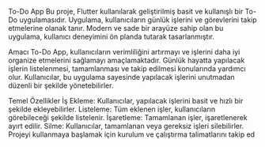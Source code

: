 To-Do App
Bu proje, Flutter kullanılarak geliştirilmiş basit ve kullanışlı bir To-Do uygulamasıdır. Uygulama, kullanıcıların günlük işlerini ve görevlerini takip etmelerine olanak tanır. Modern ve sade bir arayüze sahip olan bu uygulama, kullanıcı deneyimini ön planda tutarak tasarlanmıştır.

Amacı
To-Do App, kullanıcıların verimliliğini artırmayı ve işlerini daha iyi organize etmelerini sağlamayı amaçlamaktadır. Günlük hayatta yapılacak işlerin listelenmesi, tamamlanması ve takip edilmesi konularında yardımcı olur. Kullanıcılar, bu uygulama sayesinde yapılacak işlerini unutmadan düzenli bir şekilde yönetebilirler.

Temel Özellikler
İş Ekleme: Kullanıcılar, yapılacak işlerini basit ve hızlı bir şekilde ekleyebilirler.
Listeleme: Tüm eklenen işler, kullanıcıların görebileceği şekilde listelenir.
İşaretleme: Tamamlanan işler, işaretlenerek ayırt edilir.
Silme: Kullanıcılar, tamamlanan veya gereksiz işleri silebilirler.
Projeyi kullanmaya başlamak için kurulum ve çalıştırma talimatlarını takip ed
